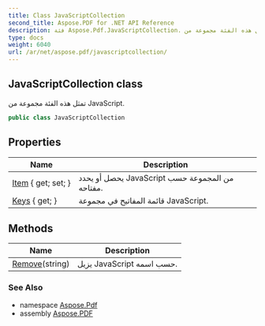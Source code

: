 ```yaml
---
title: Class JavaScriptCollection
second_title: Aspose.PDF for .NET API Reference
description: فئة Aspose.Pdf.JavaScriptCollection. تمثل هذه الفئة مجموعة من JavaScript
type: docs
weight: 6040
url: /ar/net/aspose.pdf/javascriptcollection/
---
```

## JavaScriptCollection class

تمثل هذه الفئة مجموعة من JavaScript.

```csharp
public class JavaScriptCollection
```

## Properties

| Name | Description |
| --- | --- |
| [Item](../../aspose.pdf/javascriptcollection/item/) { get; set; } | يحصل أو يحدد JavaScript من المجموعة حسب مفتاحه. |
| [Keys](../../aspose.pdf/javascriptcollection/keys/) { get; } | قائمة المفاتيح في مجموعة JavaScript. |

## Methods

| Name | Description |
| --- | --- |
| [Remove](../../aspose.pdf/javascriptcollection/remove/)(string) | يزيل JavaScript حسب اسمه. |

### See Also

* namespace [Aspose.Pdf](../../aspose.pdf/)
* assembly [Aspose.PDF](../../)